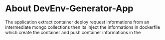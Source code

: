 # About DevEnv-Generator-App
The application extract container deploy request informations from an intermediate mongo collections
then its inject the informations in dockerfile which create the container and push container informations
in the 
